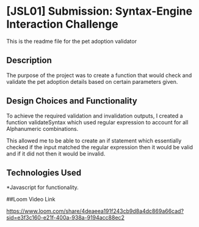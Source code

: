 # [JSL01] Submission: Syntax-Engine Interaction Challenge

This is the readme file for the pet adoption validator

## Description

The purpose of the project was to create a function that would check and validate the pet adoption details based on certain parameters given.

## Design Choices and Functionality

To achieve the required validation and invalidation outputs, I created a function validateSyntax which used regular expression to account for all Alphanumeric combinations.

This allowed me to be able to create an if statement which essentially checked if the input matched the regular expression then it would be valid and if it did not then it would be invalid.

## Technologies Used

\*Javascript for functionality.

##Loom Video Link 

https://www.loom.com/share/4deaeea191f243cb9d8a4dc869a66cad?sid=e3f3c160-e21f-400a-938a-9194acc88ec2

